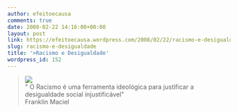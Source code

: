 ```yaml
---
author: efeitoecausa
comments: true
date: 2008-02-22 14:16:00+00:00
layout: post
link: https://efeitoecausa.wordpress.com/2008/02/22/racismo-e-desigualdade/
slug: racismo-e-desigualdade
title: '>Racismo e Desigualdade'
wordpress_id: 152
---
```


>[![](http://efeitoecausa.files.wordpress.com/2008/02/desigualdadesocial.jpg?w=281)](http://efeitoecausa.files.wordpress.com/2008/02/desigualdadesocial.jpg)  
" O Racismo é uma ferramenta ideológica para justificar a desigualdade social injustificável"  
                                            Franklin Maciel  

